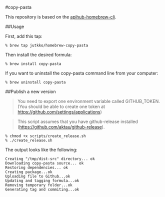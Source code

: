 #copy-pasta

This repository is based on the [apihub-homebrew-cli](https://github.com/apihub/homebrew-apihub).

##Usage

First, add this tap:

	% brew tap jutkko/homebrew-copy-pasta

Then install the desired formula:

	% brew install copy-pasta

If you want to uninstall the copy-pasta command line from your computer:

	% brew uninstall copy-pasta

##Publish a new version

> You need to export one environment variable called GITHUB_TOKEN.
> (You should be able to create one token at https://github.com/settings/applications)

> This script assumes that you have github-release installed (https://github.com/aktau/github-release).

	% chmod +x scripts/create_release.sh
	% ./create_release.sh

The output looks like the following:

	Creating "/tmp/dist-src" directory... ok
	Downloading copy-pasta source... ok
	Restoring dependencies... ok
	Creating package...ok
	Uploading file to Github...ok
	Updating and tagging formula...ok
	Removing temporary folder...ok
	Generating tag and commiting...ok
